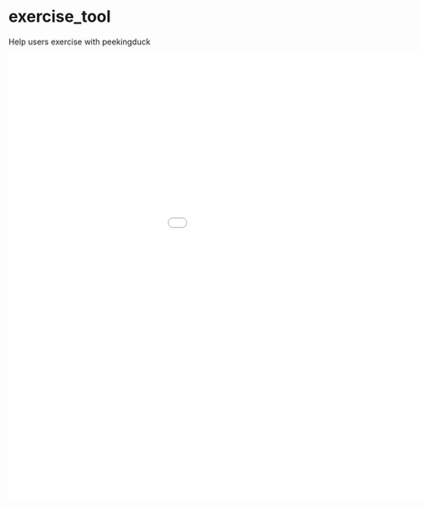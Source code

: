 # exercise_tool

Help users exercise with peekingduck


<iframe src='//gifs.com/embed/w0qE0g' frameborder='0' scrolling='no' width='1164px' height='790px' style='-webkit-backface-visibility: hidden;-webkit-transform: scale(1);' ></iframe>
